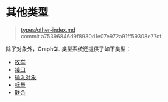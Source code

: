 # 其他类型

> [types/other-index.md](https://github.com/graphql-rust/juniper/blob/master/docs/book/content/types/other-index.md)
> <br />
> commit a75396846d9f8930d1e07e972a91ff59308e77cf

除了对象外，GraphQL 类型系统还提供了如下类型：

- [枚举](enums.md)
- [接口](interfaces.md)
- [输入对象](input_objects.md)
- [标量](scalars.md)
- [联合](unions.md)
